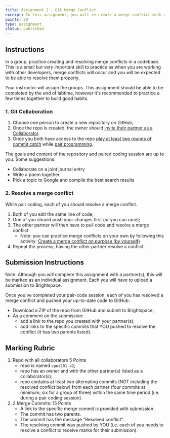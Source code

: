 ```yaml
---
title: Assignment 2 - Git Merge Conflict
excerpt: In this assignment, you will re-create a merge conflict with a partner. 
points: 20
type: assignment
status: published
---
```


## Instructions

In a group, practice creating and resolving merge conflicts in a codebase. This is a small but very important skill to practice as when you are working with other developers, merge conflicts will occur and you will be expected to be able to resolve them properly.

Your instructor will assign the groups. This assignment should be able to be completed by the end of labtime, however it's recommended to practice a few times together to build good habits.

### 1. Git Collaboration

1. Choose one person to create a new repository on GitHub;
2. Once the repo is created, the owner should [invite their partner as a Collaborator](https://docs.github.com/en/account-and-profile/setting-up-and-managing-your-github-user-account/managing-access-to-your-personal-repositories/inviting-collaborators-to-a-personal-repository).
3. Once you both have access to the repo [play at least two rounds of commit catch](https://gist.github.com/acidtone/3a7ff64489b4fc641f0b96be8edd561d) while [pair programming](https://gist.github.com/acidtone/caa20b2520814a94240043c40301024a).

The goals and content of the repository and paired coding session are up to you. Some suggestions:

- Collaborate on a joint journal entry
- Write a poem together
- Pick a topic to Google and compile the best search results

### 2. Resolve a merge conflict

While pair coding, each of you should resolve a merge conflict.

1. Both of you edit the same line of code;
2. One of you should push your changes first (or you can race);
3. The other partner will then have to pull code and resolve a merge conflict
   - Note: you can practice merge conflicts on your own by following this activity: [Create a merge conflict on purpose (by yourself)](https://gist.github.com/acidtone/d8c2e285c9b25fcb7443a4f0f4e4b4e6)
4. Repeat the process, having the other partner resolve a conflict.

## Submission Instructions

Note: Although you will complete this assignment with a partner(s), this will be marked as an individual assignment. Each you will have to upload a submission to Brightspace.

Once you've completed your pair-code session, each of you has resolved a merge conflict and pushed your up-to-date code to GitHub:

- Download a ZIP of the repo from GitHub and submit to Brightspace;
- As a comment on the submission:
  - add a link to the repo you created with your partner(s);
  - add links to the specific commits that YOU pushed to resolve the conflict (it has two parents listed).

## Marking Rubric

1. Repo with all collaborators 5 Points
   - repo is named `cpnt201-a2`;
   - repo has an owner and with the other partner(s) listed as a collaborator(s);
   - repo contains at least two alternating commits (NOT including the resolved conflict below) from each partner (four commits at minimum; six for a group of three) within the same time period (i.e. during a pair coding session).
2. 2 Merge Commits: 15 Points
   - A link to the specific merge commit is provided with submission.
   - The commit has two parents.
   - The commit has the message "Resolved conflict".
   - The resolving commit was pushed by YOU (i.e. each of you needs to resolve a conflict to receive marks for their submission).
